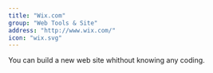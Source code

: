 ```yaml
---
title: "Wix.com"
group: "Web Tools & Site"
address: "http://www.wix.com/"
icon: "wix.svg"
---
```


You can build a new web site whithout knowing any coding.